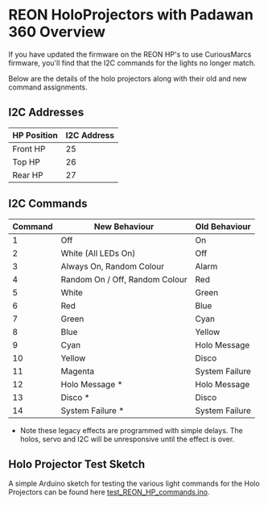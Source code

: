 # REON HoloProjectors with Padawan 360 Overview

If you have updated the firmware on the REON HP's to use CuriousMarcs firmware, you'll find that the I2C commands for the lights no longer match.

Below are the details of the holo projectors along with their old and new command assignments.
  

## I2C Addresses
  
| HP Position | I2C Address |
| --- | --- | 
| Front HP | 25 |
| Top HP | 26 |
| Rear HP |27 |

## I2C Commands
  

| Command | New Behaviour | Old Behaviour |
| ------- | ------------- | ------------- |
| 1 | Off | On | 
| 2 | White (All LEDs On) | Off |
| 3 | Always On, Random Colour | Alarm |
| 4 | Random On / Off, Random Colour | Red |
| 5 | White  | Green |
| 6 | Red | Blue |
| 7 | Green | Cyan |
| 8 | Blue | Yellow | 
| 9 | Cyan | Holo Message |
| 10 | Yellow | Disco | 
| 11 | Magenta | System Failure |
| 12 | Holo Message * | Holo Message |
| 13| Disco * | Disco |
| 14 | System Failure * | System Failure |  
  
* Note these legacy effects are programmed with simple delays. The holos, servo and I2C will be unresponsive until the effect is over.

## Holo Projector Test Sketch
A simple Arduino sketch for testing the various light commands for the Holo Projectors can be found here [test_REON_HP_commands.ino](test_REON_HP_commands.ino).